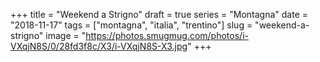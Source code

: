 +++
title = "Weekend a Strigno"
draft = true
series = "Montagna"
date = "2018-11-17"
tags = ["montagna", "italia", "trentino"]
slug = "weekend-a-strigno"
image = "https://photos.smugmug.com/photos/i-VXqjN8S/0/28fd3f8c/X3/i-VXqjN8S-X3.jpg"
+++

